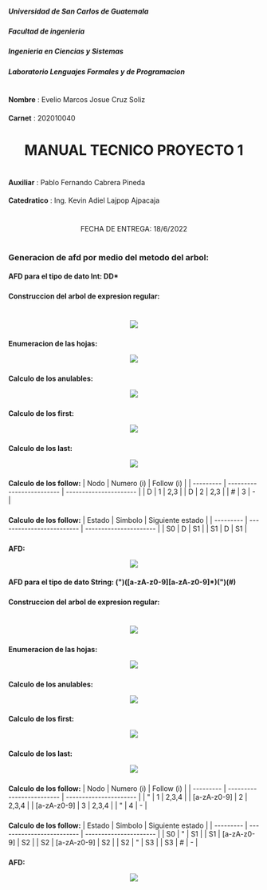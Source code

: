 ##### Universidad de San Carlos de Guatemala
##### Facultad de ingenieria
##### Ingenieria en Ciencias y Sistemas
##### Laboratorio Lenguajes Formales y de Programacion
#
#
**Nombre** : Evelio Marcos Josue Cruz Soliz
####
**Carnet** : 202010040
#
#
#

<h1 align="center">
   MANUAL TECNICO PROYECTO 1
</h1>

#
#
**Auxiliar** : Pablo Fernando Cabrera Pineda
####
**Catedratico** : Ing. Kevin Adiel Lajpop Ajpacaja
#
#
#
#
<p align="center">
   FECHA DE ENTREGA: 18/6/2022 
</p>

#
#
#
#
### Generacion de afd por medio del metodo del arbol:
#### AFD para el tipo de dato Int: DD*
###
**Construccion del arbol de expresion regular:**
#
<p align="center">
   <img src = "Grafo Arbol int.png" />
</p>

### 
**Enumeracion de las hojas:**
<p align="center">
   <img src = "Grafo Arbol int 2.png" />
</p>

### 
**Calculo de los anulables:**
<p align="center">
   <img src = "Grafo Arbol int 3.png" />
</p>

### 
**Calculo de los first:**
<p align="center">
   <img src = "Grafo Arbol int 4.png" />
</p>

### 
**Calculo de los last:**
<p align="center">
   <img src = "Grafo Arbol int 5.png" />
</p>

### 
**Calculo de los follow:**
| Nodo     | Numero (i)               | Follow (i)                 |
| --------- | ------------------------- | ---------------------- |
| D     | 1               | 2,3                 |
| D     | 2               | 2,3                 |
| #     | 3               | -                 |

### 
**Calculo de los follow:**
| Estado     | Simbolo               | Siguiente estado                 |
| --------- | ------------------------- | ---------------------- |
| S0     | D               | S1              |
| S1     | D               | S1               |

### 
**AFD:**
<p align="center">
   <img src = "Grafo Arbol int 6.png" />
</p>



#### AFD para el tipo de dato String: (")([a-zA-z0-9][a-zA-z0-9]*)(")(#)
###
**Construccion del arbol de expresion regular:**
#
<p align="center">
   <img src = "Grafo Arbol str.png" />
</p>

### 
**Enumeracion de las hojas:**
<p align="center">
   <img src = "Grafo Arbol str 2.png" />
</p>

### 
**Calculo de los anulables:**
<p align="center">
   <img src = "Grafo Arbol str 3.png" />
</p>

### 
**Calculo de los first:**
<p align="center">
   <img src = "Grafo Arbol str 4.png" />
</p>

### 
**Calculo de los last:**
<p align="center">
   <img src = "Grafo Arbol str 5.png" />
</p>

### 
**Calculo de los follow:**
| Nodo     | Numero (i)               | Follow (i)                 |
| --------- | ------------------------- | ---------------------- |
| "    | 1               | 2,3,4                 |
| [a-zA-z0-9]     | 2               | 2,3,4                |
| [a-zA-z0-9]     | 3               | 2,3,4                |
| "     | 4               | -               |

### 
**Calculo de los follow:**
| Estado     | Simbolo               | Siguiente estado                 |
| --------- | ------------------------- | ---------------------- |
| S0     | "               | S1              |
| S1     | [a-zA-z0-9]              | S2               |
| S2     | [a-zA-z0-9]              | S2               |
| S2     | "               | S3               |
| S3     | #               | -               |
### 
**AFD:**
<p align="center">
   <img src = "Grafo Arbol str 6.png" />
</p>
